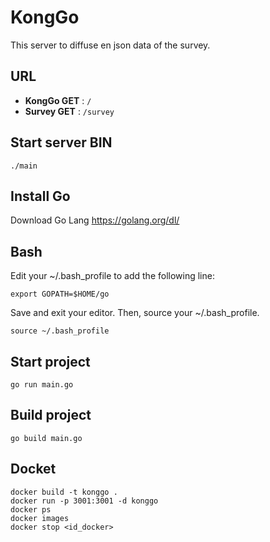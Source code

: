 # KongGo

This server to diffuse en json data of the survey.

## URL 

- **KongGo GET** : `/`
- **Survey GET** : `/survey`

## Start server BIN
```shell
./main
```

## Install Go

Download Go Lang
https://golang.org/dl/

## Bash

Edit your ~/.bash_profile to add the following line:
```shell
export GOPATH=$HOME/go
```
Save and exit your editor. Then, source your ~/.bash_profile.
```shell
source ~/.bash_profile
```


## Start project

```shell
go run main.go
```

## Build project

```shell
go build main.go
```

## Docket

```shell
docker build -t konggo .
docker run -p 3001:3001 -d konggo
docker ps
docker images
docker stop <id_docker>
```